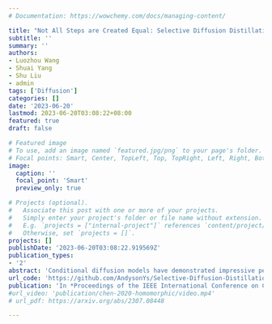 ```yaml
---
# Documentation: https://wowchemy.com/docs/managing-content/

title: "Not All Steps are Created Equal: Selective Diffusion Distillation for Image Manipulation"
subtitle: ''
summary: ''
authors:
- Luozhou Wang
- Shuai Yang
- Shu Liu
- admin
tags: ['Diffusion']
categories: []
date: '2023-06-20'
lastmod: 2023-06-20T03:08:22+08:00
featured: true
draft: false

# Featured image
# To use, add an image named `featured.jpg/png` to your page's folder.
# Focal points: Smart, Center, TopLeft, Top, TopRight, Left, Right, BottomLeft, Bottom, BottomRight.
image:
  caption: ''
  focal_point: 'Smart'
  preview_only: true

# Projects (optional).
#   Associate this post with one or more of your projects.
#   Simply enter your project's folder or file name without extension.
#   E.g. `projects = ["internal-project"]` references `content/project/deep-learning/index.md`.
#   Otherwise, set `projects = []`.
projects: []
publishDate: '2023-06-20T03:08:22.919569Z'
publication_types:
- '2'
abstract: 'Conditional diffusion models have demonstrated impressive performance in image manipulation tasks. The general pipeline involves adding noise to the image and then denoising it. However, this method faces a trade-off problem: adding too much noise affects the fidelity of the image while adding too little affects its editability. This largely limits their practical applicability. In this paper, we propose a novel framework, Selective Diffusion Distillation (SDD), that ensures both the fidelity and editability of images. Instead of directly editing images with a diffusion model, we train a feedforward image manipulation network under the guidance of the diffusion model. Besides, we propose an effective indicator to select the semantic-related timestep to obtain the correct semantic guidance from the diffusion model. This approach successfully avoids the dilemma caused by the diffusion process. Our extensive experiments demonstrate the advantages of our framework.'
url_code: 'https://github.com/AndysonYs/Selective-Diffusion-Distillation'
publication: 'In *Proceedings of the IEEE International Conference on Computer Vision (ICCV)*'
#url_video: 'publication/chen-2020-homomorphic/video.mp4'
# url_pdf: https://arxiv.org/abs/2307.08448

---
```

